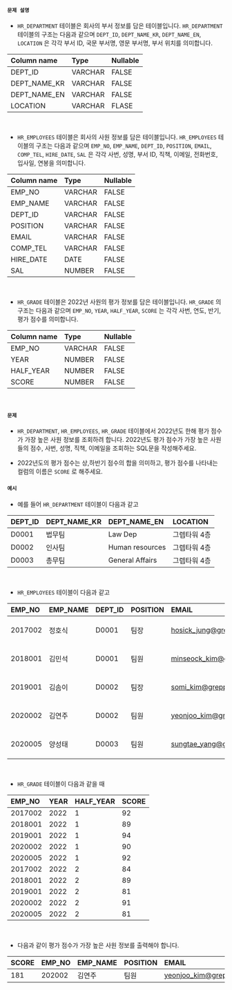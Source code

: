 #### `문제 설명`

- `HR_DEPARTMENT` 테이블은 회사의 부서 정보를 담은 테이블입니다. `HR_DEPARTMENT` 테이블의 구조는 다음과 같으며 `DEPT_ID`, `DEPT_NAME_KR`, `DEPT_NAME_EN`, `LOCATION` 은 각각 부서 ID, 국문 부서명, 영문 부서명, 부서 위치를 의미합니다.

|Column name|Type|Nullable|
|:--|:--|:--|
|DEPT_ID|VARCHAR|FALSE|
|DEPT_NAME_KR|VARCHAR|FALSE|
|DEPT_NAME_EN|VARCHAR|FALSE|
|LOCATION|VARCHAR|FLASE|
<br>

- `HR_EMPLOYEES` 테이블은 회사의 사원 정보를 담은 테이블입니다. `HR_EMPLOYEES` 테이블의 구조는 다음과 같으며 `EMP_NO`, `EMP_NAME`, `DEPT_ID`, `POSITION`, `EMAIL`, `COMP_TEL`, `HIRE_DATE`, `SAL` 은 각각 사번, 성명, 부서 ID, 직책, 이메일, 전화번호, 입사일, 연봉을 의미합니다.

|Column name|Type|Nullable|
|:--|:--|:--|
|EMP_NO|VARCHAR|FALSE|
|EMP_NAME|VARCHAR|FALSE|
|DEPT_ID|VARCHAR|FALSE|
|POSITION|VARCHAR|FALSE|
|EMAIL|VARCHAR|FALSE|
|COMP_TEL|VARCHAR|FALSE|
|HIRE_DATE|DATE|FALSE|
|SAL|NUMBER|FALSE|
<br>

- `HR_GRADE` 테이블은 2022년 사원의 평가 정보를 담은 테이블입니다. `HR_GRADE` 의 구조는 다음과 같으며 `EMP_NO`, `YEAR`, `HALF_YEAR`, `SCORE` 는 각각 사번, 연도, 반기, 평가 점수를 의미합니다.

|Column name|Type|Nullable|
|:--|:--|:--|
|EMP_NO|VARCHAR|FALSE|
|YEAR|NUMBER|FALSE|
|HALF_YEAR|NUMBER|FALSE|
|SCORE|NUMBER|FALSE|
<br>

#### `문제`

- `HR_DEPARTMENT`, `HR_EMPLOYEES`, `HR_GRADE` 테이블에서 2022년도 한해 평가 점수가 가장 높은 사원 정보를 조회하려 합니다. 2022년도 평가 점수가 가장 높은 사원들의 점수, 사번, 성명, 직책, 이메일을 조회하는 SQL문을 작성해주세요.

- 2022년도의 평가 점수는 상,하반기 점수의 합을 의미하고, 평가 점수를 나타내는 컬럼의 이름은 `SCORE` 로 해주세요.

#### `예시`

- 예를 들어 `HR_DEPARTMENT` 테이블이 다음과 같고

|DEPT_ID|DEPT_NAME_KR|DEPT_NAME_EN|LOCATION|
|:--|:--|:--|:--|
|D0001|법무팀|Law Dep|그렙타워 4층|
|D0002|인사팀|Human resources|그렙타워 4층|
|D0003|총무팀|General Affairs|그렙타워 4층|
<br>

- `HR_EMPLOYEES` 테이블이 다음과 같고

|EMP_NO|EMP_NAME|DEPT_ID|POSITION|EMAIL|COMP_TEL|HIRE_DATE|SAL|
|:--|:--|:--|:--|:--|:--|:--|:--|
|2017002|정호식|D0001|팀장|hosick_jung@grepp.com|031-8000-1101|2017-03-01|65000000|
|2018001|김민석|D0001|팀원|minseock_kim@grepp.com|031-8000-1102|2018-03-01|60000000|
|2019001|김솜이|D0002|팀장|somi_kim@grepp.com|031-8000-1106|2019-03-01|60000000|
|2020002|김연주|D0002|팀원|yeonjoo_kim@grepp.com|031-8000-1107|2020-03-01|53000000|
|2020005|양성태|D0003|팀원|sungtae_yang@grepp.com|031-8000-1112|2020-03-01|53000000|
<br>

- `HR_GRADE` 테이블이 다음과 같을 때

|EMP_NO|YEAR|HALF_YEAR|SCORE|
|:--|:--|:--|:--|
|2017002|2022|1|92|
|2018001|2022|1|89|
|2019001|2022|1|94|
|2020002|2022|1|90|
|2020005|2022|1|92|
|2017002|2022|2|84|
|2018001|2022|2|89|
|2019001|2022|2|81|
|2020002|2022|2|91|
|2020005|2022|2|81|
<br>

- 다음과 같이 평가 점수가 가장 높은 사원 정보를 출력해야 합니다.

|SCORE|EMP_NO|EMP_NAME|POSITION|EMAIL|
|:--|:--|:--|:--|:--|
|181|202002|김연주|팀원|yeonjoo_kim@grepp.com|
<br>